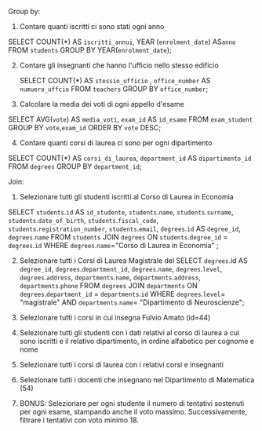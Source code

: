 Group by:

1. Contare quanti iscritti ci sono stati ogni anno

SELECT COUNT(\*) AS `iscritti_annui`,
YEAR (`enrolment_date`) AS`anno`
FROM `students`
GROUP BY YEAR(`enrolment_date`);

2. Contare gli insegnanti che hanno l'ufficio nello stesso edificio

   SELECT COUNT(\*) AS `stessio_ufficio` ,
   `office_number` AS `numuero_uffcio`
   FROM `teachers`
   GROUP BY `office_number`;

3. Calcolare la media dei voti di ogni appello d'esame

SELECT AVG(`vote`) AS `media_voti`, `exam_id` AS `id_esame`
FROM `exam_student`
GROUP BY `vote`,`exam_id`
ORDER BY `vote` DESC;

4. Contare quanti corsi di laurea ci sono per ogni dipartimento

SELECT COUNT(\*) AS `corsi_di_laurea`, `department_id` AS `dipartimento_id`
FROM `degrees`
GROUP BY `department_id`;

Join:

1. Selezionare tutti gli studenti iscritti al Corso di Laurea in Economia

SELECT `students`.`id` AS `id_studente`,
`students`.`name`,
`students`.`surname`,
`students`.`date_of_birth`,
`students`.`fiscal_code`,
`students`.`registration_number`,
`students`.`email`,
`degrees`.`id` AS `degree_id`,
`degrees`.`name`
FROM `students`
JOIN `degrees` ON `students`.`degree_id` = `degrees`.`id`
WHERE `degrees`.`name`="Corso di Laurea in Economia" ;

2. Selezionare tutti i Corsi di Laurea Magistrale del
   SELECT `degrees`.id AS `degree_id`,
   `degrees`.`department_id`,
   `degrees`.`name`,
   `degrees`.`level`,
   `degrees`.`address`,
   `departments`.`name`,
   `departments`.`address`,
   `departments`.`phone`
   FROM `degrees`
   JOIN `departments` ON `degrees`.`department_id` = `departments`.`id`
   WHERE `degrees`.`level`= "magistrale" AND `departments`.`name`= "Dipartimento di Neuroscienze";

3. Selezionare tutti i corsi in cui insegna Fulvio Amato (id=44)

4. Selezionare tutti gli studenti con i dati relativi al corso di laurea a cui sono iscritti e il relativo dipartimento, in ordine alfabetico per cognome e nome

5. Selezionare tutti i corsi di laurea con i relativi corsi e insegnanti

6. Selezionare tutti i docenti che insegnano nel Dipartimento di Matematica (54)

7. BONUS: Selezionare per ogni studente il numero di tentativi sostenuti per ogni esame, stampando anche il voto massimo. Successivamente, filtrare i tentativi con voto minimo 18.
